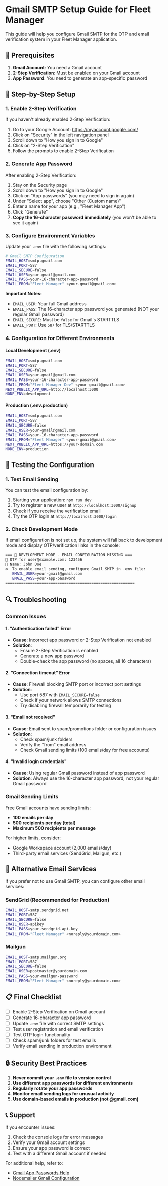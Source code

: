 # Gmail SMTP Setup Guide for Fleet Manager

This guide will help you configure Gmail SMTP for the OTP and email verification system in your Fleet Manager application.

## 📧 Prerequisites

1. **Gmail Account**: You need a Gmail account
2. **2-Step Verification**: Must be enabled on your Gmail account
3. **App Password**: You need to generate an app-specific password

## 🔧 Step-by-Step Setup

### 1. Enable 2-Step Verification

If you haven't already enabled 2-Step Verification:

1. Go to your Google Account: https://myaccount.google.com/
2. Click on "Security" in the left navigation panel
3. Scroll down to "How you sign in to Google"
4. Click on "2-Step Verification"
5. Follow the prompts to enable 2-Step Verification

### 2. Generate App Password

After enabling 2-Step Verification:

1. Stay on the Security page
2. Scroll down to "How you sign in to Google"
3. Click on "App passwords" (you may need to sign in again)
4. Under "Select app", choose "Other (Custom name)"
5. Enter a name for your app (e.g., "Fleet Manager App")
6. Click "Generate"
7. **Copy the 16-character password immediately** (you won't be able to see it again)

### 3. Configure Environment Variables

Update your `.env` file with the following settings:

```bash
# Gmail SMTP Configuration
EMAIL_HOST=smtp.gmail.com
EMAIL_PORT=587
EMAIL_SECURE=false
EMAIL_USER=your-gmail@gmail.com
EMAIL_PASS=your-16-character-app-password
EMAIL_FROM="Fleet Manager" <your-gmail@gmail.com>
```

**Important Notes:**
- `EMAIL_USER`: Your full Gmail address
- `EMAIL_PASS`: The 16-character app password you generated (NOT your regular Gmail password)
- `EMAIL_SECURE`: Must be `false` for Gmail's STARTTLS
- `EMAIL_PORT`: Use `587` for TLS/STARTTLS

### 4. Configuration for Different Environments

#### Local Development (.env)
```bash
EMAIL_HOST=smtp.gmail.com
EMAIL_PORT=587
EMAIL_SECURE=false
EMAIL_USER=your-gmail@gmail.com
EMAIL_PASS=your-16-character-app-password
EMAIL_FROM="Fleet Manager Dev" <your-gmail@gmail.com>
NEXT_PUBLIC_APP_URL=http://localhost:3000
NODE_ENV=development
```

#### Production (.env.production)
```bash
EMAIL_HOST=smtp.gmail.com
EMAIL_PORT=587
EMAIL_SECURE=false
EMAIL_USER=your-gmail@gmail.com
EMAIL_PASS=your-16-character-app-password
EMAIL_FROM="Fleet Manager" <your-gmail@gmail.com>
NEXT_PUBLIC_APP_URL=https://your-domain.com
NODE_ENV=production
```

## 🧪 Testing the Configuration

### 1. Test Email Sending

You can test the email configuration by:

1. Starting your application: `npm run dev`
2. Try to register a new user at `http://localhost:3000/signup`
3. Check if you receive the verification email
4. Try the OTP login at `http://localhost:3000/login`

### 2. Check Development Mode

If email configuration is not set up, the system will fall back to development mode and display OTP/verification links in the console:

```bash
=== 📧 DEVELOPMENT MODE - EMAIL CONFIGURATION MISSING ===
🔑 OTP for user@example.com: 123456
👤 Name: John Doe
⚙️  To enable email sending, configure Gmail SMTP in .env file:
   EMAIL_USER=your-gmail@gmail.com
   EMAIL_PASS=your-app-password
=========================================================
```

## 🔍 Troubleshooting

### Common Issues

#### 1. "Authentication failed" Error
- **Cause**: Incorrect app password or 2-Step Verification not enabled
- **Solution**: 
  - Ensure 2-Step Verification is enabled
  - Generate a new app password
  - Double-check the app password (no spaces, all 16 characters)

#### 2. "Connection timeout" Error
- **Cause**: Firewall blocking SMTP port or incorrect port settings
- **Solution**:
  - Use port 587 with `EMAIL_SECURE=false`
  - Check if your network allows SMTP connections
  - Try disabling firewall temporarily for testing

#### 3. "Email not received"
- **Cause**: Email sent to spam/promotions folder or configuration issues
- **Solution**:
  - Check spam/junk folders
  - Verify the "from" email address
  - Check Gmail sending limits (100 emails/day for free accounts)

#### 4. "Invalid login credentials"
- **Cause**: Using regular Gmail password instead of app password
- **Solution**: Always use the 16-character app password, not your regular Gmail password

### Gmail Sending Limits

Free Gmail accounts have sending limits:
- **100 emails per day**
- **500 recipients per day (total)**
- **Maximum 500 recipients per message**

For higher limits, consider:
- Google Workspace account (2,000 emails/day)
- Third-party email services (SendGrid, Mailgun, etc.)

## 🚀 Alternative Email Services

If you prefer not to use Gmail SMTP, you can configure other email services:

### SendGrid (Recommended for Production)
```bash
EMAIL_HOST=smtp.sendgrid.net
EMAIL_PORT=587
EMAIL_SECURE=false
EMAIL_USER=apikey
EMAIL_PASS=your-sendgrid-api-key
EMAIL_FROM="Fleet Manager" <noreply@yourdomain.com>
```

### Mailgun
```bash
EMAIL_HOST=smtp.mailgun.org
EMAIL_PORT=587
EMAIL_SECURE=false
EMAIL_USER=postmaster@yourdomain.com
EMAIL_PASS=your-mailgun-password
EMAIL_FROM="Fleet Manager" <noreply@yourdomain.com>
```

## 📋 Final Checklist

- [ ] Enable 2-Step Verification on Gmail account
- [ ] Generate 16-character app password
- [ ] Update `.env` file with correct SMTP settings
- [ ] Test user registration and email verification
- [ ] Test OTP login functionality
- [ ] Check spam/junk folders for test emails
- [ ] Verify email sending in production environment

## 🔒 Security Best Practices

1. **Never commit your `.env` file to version control**
2. **Use different app passwords for different environments**
3. **Regularly rotate your app passwords**
4. **Monitor email sending logs for unusual activity**
5. **Use domain-based emails in production (not @gmail.com)**

## 📞 Support

If you encounter issues:
1. Check the console logs for error messages
2. Verify your Gmail account settings
3. Ensure your app password is correct
4. Test with a different Gmail account if needed

For additional help, refer to:
- [Gmail App Passwords Help](https://support.google.com/accounts/answer/185833)
- [Nodemailer Gmail Configuration](https://nodemailer.com/usage/using-gmail/)